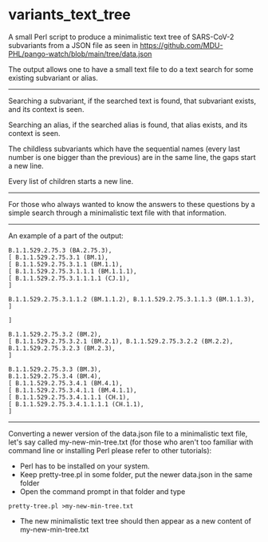 # variants_text_tree

A small Perl script to produce a minimalistic text tree of SARS-CoV-2 subvariants from a JSON file as seen in 
https://github.com/MDU-PHL/pango-watch/blob/main/tree/data.json

The output allows one to have a small text file to do a text search for some existing subvariant or alias.

---

Searching a subvariant, if the searched text is found, that subvariant exists, and its context is seen.

Searching an alias, if the searched alias is found, that alias exists, and its context is seen.

The childless subvariants which have the sequential names (every last number is one bigger than the previous)
are in the same line, the gaps start a new line.

Every list of children starts a new line.

---

For those who always wanted to know the answers to these questions by a simple search through
a minimalistic text file with that information.

----

An example of a part of the output:

    B.1.1.529.2.75.3 (BA.2.75.3),
    [ B.1.1.529.2.75.3.1 (BM.1),
    [ B.1.1.529.2.75.3.1.1 (BM.1.1),
    [ B.1.1.529.2.75.3.1.1.1 (BM.1.1.1),
    [ B.1.1.529.2.75.3.1.1.1.1 (CJ.1),
    ]

    B.1.1.529.2.75.3.1.1.2 (BM.1.1.2), B.1.1.529.2.75.3.1.1.3 (BM.1.1.3),
    ]

    ]

    B.1.1.529.2.75.3.2 (BM.2),
    [ B.1.1.529.2.75.3.2.1 (BM.2.1), B.1.1.529.2.75.3.2.2 (BM.2.2), B.1.1.529.2.75.3.2.3 (BM.2.3),
    ]

    B.1.1.529.2.75.3.3 (BM.3),
    B.1.1.529.2.75.3.4 (BM.4),
    [ B.1.1.529.2.75.3.4.1 (BM.4.1),
    [ B.1.1.529.2.75.3.4.1.1 (BM.4.1.1),
    [ B.1.1.529.2.75.3.4.1.1.1 (CH.1),
    [ B.1.1.529.2.75.3.4.1.1.1.1 (CH.1.1),
    ]

---

Converting a newer version of the data.json file to a minimalistic text file, let's say called my-new-min-tree.txt (for those who aren't too familiar with command line or installing Perl please refer to other tutorials):

- Perl has to be installed on your system.
- Keep pretty-tree.pl in some folder, put the newer data.json in the same folder
- Open the command prompt in that folder and type

<code>pretty-tree.pl >my-new-min-tree.txt</code>
    
- The new minimalistic text tree should then appear as a new content of my-new-min-tree.txt
